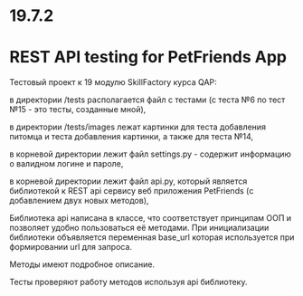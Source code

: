 # 19.7.2
# REST API testing for PetFriends App

Тестовый проект к 19 модулю SkillFactory курса QAP:

в директории /tests располагается файл с тестами (с теста №6 по тест №15 - это тесты, созданные мной),

в директории /tests/images лежат картинки для теста добавления питомца и теста добавления картинки, а также для теста №14,

в корневой директории лежит файл settings.py - содержит информацию о валидном логине и пароле,

в корневой директории лежит файл api.py, который является библиотекой к REST api сервису веб приложения PetFriends (с добавлением двух новых методов), 

Библиотека api написана в классе, что соответствует принципам ООП и позволяет удобно пользоваться её методами. При инициализации библиотеки объявляется переменная base_url которая используется при формировании url для запроса.

Методы имеют подробное описание.

Тесты проверяют работу методов используя api библиотеку.
